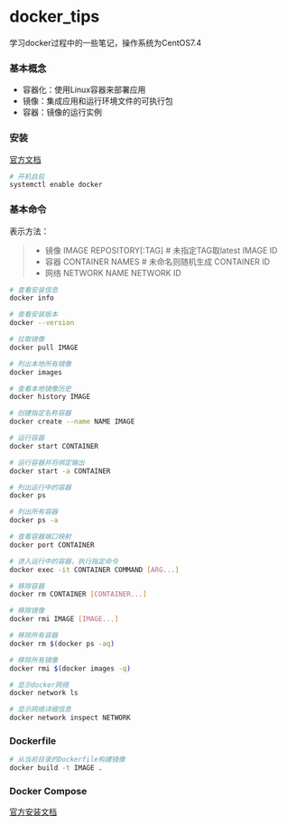 # docker_tips

学习docker过程中的一些笔记，操作系统为CentOS7.4

### 基本概念
- 容器化：使用Linux容器来部署应用
- 镜像：集成应用和运行环境文件的可执行包
- 容器：镜像的运行实例

### 安装
[官方文档](https://docs.docker.com/install/linux/docker-ce/centos/)

```bash
# 开机自启
systemctl enable docker
```

### 基本命令
表示方法：
> * 镜像 IMAGE
> REPOSITORY[:TAG] # 未指定TAG取latest
> IMAGE ID
> * 容器 CONTAINER
> NAMES # 未命名则随机生成
> CONTAINER ID
> * 网络 NETWORK
> NAME
> NETWORK ID

```bash
# 查看安装信息
docker info

# 查看安装版本
docker --version

# 拉取镜像
docker pull IMAGE

# 列出本地所有镜像
docker images

# 查看本地镜像历史
docker history IMAGE

# 创建指定名称容器
docker create --name NAME IMAGE

# 运行容器
docker start CONTAINER

# 运行容器并将绑定输出
docker start -a CONTAINER

# 列出运行中的容器
docker ps

# 列出所有容器
docker ps -a

# 查看容器端口映射
docker port CONTAINER

# 进入运行中的容器，执行指定命令
docker exec -it CONTAINER COMMAND [ARG...]

# 移除容器
docker rm CONTAINER [CONTAINER...]

# 移除镜像
docker rmi IMAGE [IMAGE...]

# 移除所有容器
docker rm $(docker ps -aq)

# 移除所有镜像
docker rmi $(docker images -q)

# 显示docker网络
docker network ls

# 显示网络详细信息
docker network inspect NETWORK
```

### Dockerfile
```bash
# 从当前目录的Dockerfile构建镜像
docker build -t IMAGE .
```

### Docker Compose
[官方安装文档](https://docs.docker.com/compose/install/)
